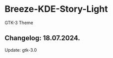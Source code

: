 # Breeze-KDE-Story-Light
GTK-3 Theme

Changelog: 18.07.2024.
-----------------------

Update: gtk-3.0
